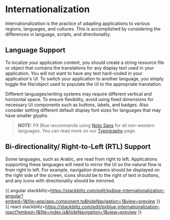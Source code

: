# Internationalization

Internationalization is the practice of adapting applications to various regions, languages, and cultures. This is accomplished by considering the differences in language, scripts, and directionality. 

## Language Support
To localize your application content, you should create a string resource file or object that contains the translations for any display text used in your application. You will not want to have any text hard-coded in your application's UI. To switch your application to another language, you simply toggle the file/object used to populate the UI to the appropriate translation.  

Different languages/writing systems may require different vertical and horizontal space. To ensure flexibility, avoid using fixed dimensions for necessary UI components such as buttons, labels, and badges. Also consider setting different default display font sizes for languages that may have smaller glyphs. 

>**NOTE:** PX Blue recommends using [Noto Sans](https://www.google.com/get/noto/#sans-lgc) for all non-western languages. You can read more on our [Typography](/style/typography) page.

## Bi-directionality/ Right-to-Left (RTL) Support 
Some languages, such as Arabic, are read from right to left. Applications supporting these languages will need to mirror the UI so the natural flow is from right to left. For example, navigation drawers should be displayed on the right side of the screen, icons should be to the right of text in buttons, and any icons with directionality should be mirrored. 

{{ angular stackblitz=https://stackblitz.com/edit/pxblue-internationalization-angular?embed=1&file=app/app.component.ts&hideNavigation=1&view=preview }}
{{ react stackblitz=https://stackblitz.com/edit/pxblue-internationalization-react?embed=1&file=index.js&hideNavigation=1&view=preview }}


